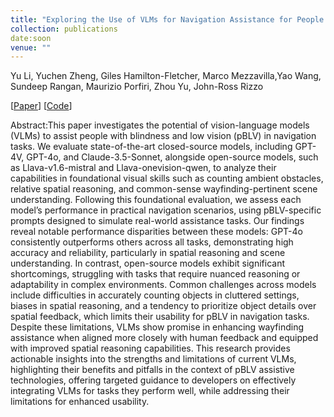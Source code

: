 ```yaml
---
title: "Exploring the Use of VLMs for Navigation Assistance for People with Blindness and Low Vision"
collection: publications
date:soon
venue: ""
---
```

Yu Li, Yuchen Zheng, Giles Hamilton-Fletcher, Marco Mezzavilla,Yao Wang, Sundeep Rangan, Maurizio Porfiri, Zhou Yu, John-Ross Rizzo

[[Paper](soon)] 
[[Code](soon)]

Abstract:This paper investigates the potential of vision-language models (VLMs) to assist people with blindness and low vision (pBLV) in navigation tasks. We evaluate state-of-the-art closed-source models, including GPT-4V, GPT-4o, and Claude-3.5-Sonnet, alongside open-source models, such as Llava-v1.6-mistral and Llava-onevision-qwen, to analyze their capabilities in foundational visual skills such as counting ambient obstacles, relative spatial reasoning, and common-sense wayfinding-pertinent scene understanding. Following this foundational evaluation, we assess each model’s performance in practical navigation scenarios, using pBLV-specific prompts designed to simulate real-world assistance tasks. Our findings reveal notable performance disparities between these models: GPT-4o consistently outperforms others across all tasks, demonstrating high accuracy and reliability, particularly in spatial reasoning and scene understanding. In contrast, open-source models exhibit significant shortcomings, struggling with tasks that require nuanced reasoning or adaptability in complex environments. Common challenges across models include difficulties in accurately counting objects in cluttered settings, biases in spatial reasoning, and a tendency to prioritize object details over spatial feedback, which limits their usability for pBLV in navigation tasks. Despite these limitations, VLMs show promise in enhancing wayfinding assistance when aligned more closely with human feedback and equipped with improved spatial reasoning capabilities. This research provides actionable insights into the strengths and limitations of current VLMs, highlighting their benefits and pitfalls in the context of pBLV assistive technologies, offering targeted guidance to developers on effectively integrating VLMs for tasks they perform well, while addressing their limitations for enhanced usability.
